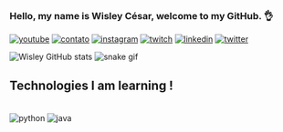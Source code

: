 

### Hello, my name is Wisley César, welcome to my GitHub. 👌
[![youtube](https://img.shields.io/badge/YouTube-FF0000?style=for-the-badge&logo=youtube&logoColor=white)](https://www.youtube.com/channel/UChlSJua8teUwNC-Z1fEXLwg)
[![contato](https://img.shields.io/badge/Gmail-D14836?style=for-the-badge&logo=gmail&logoColor=white)](https://mail.google.com/mail/u/0/#inbox)
[![instagram](https://img.shields.io/badge/Instagram-E4405F?style=for-the-badge&logo=instagram&logoColor=white)](https://www.instagram.com/_wisley__/?hl=pt-br)
[![twitch](https://img.shields.io/badge/Twitch-9146FF?style=for-the-badge&logo=twitch&logoColor=white)](https://www.twitch.tv/wczimm)
[![linkedin](https://img.shields.io/badge/LinkedIn-0077B5?style=for-the-badge&logo=linkedin&logoColor=white)](https://www.linkedin.com/in/wisley-c%C3%A9sar-b4b555255/)
[![twitter](https://img.shields.io/badge/Twitter-1DA1F2?style=for-the-badge&logo=twitter&logoColor=white)](https://twitter.com/WisleyCesar0)

![Wisley GitHub stats](https://github-readme-stats.vercel.app/api?username=Wisley-cesar&show_icons=true&theme=dracula)
![snake gif](https://github.com/Wisley-Cesar/Wisley-Cesar/blob/output/github-contribution-grid-snake.svg)

##  Technologies I am learning !
<div style= "diplay: inclide_block"><br/>
    <img align= "center" alt= "python"src="https://img.shields.io/badge/Python-3776AB?style=for-the-badge&logo=python&logoColor=white" />
     <img align= "center" alt= "java"src="https://img.shields.io/badge/Java-ED8B00?style=for-the-badge&logo=openjdk&logoColor=white" />
     

</div>

